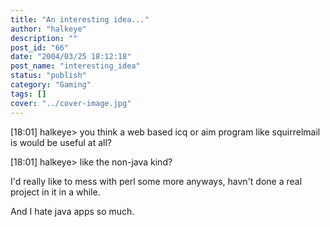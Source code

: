 ```yaml
---
title: "An interesting idea..."
author: "halkeye"
description: ""
post_id: "66"
date: "2004/03/25 18:12:18"
post_name: "interesting_idea"
status: "publish"
category: "Gaming"
tags: []
cover: "../cover-image.jpg"
---
```


[18:01] halkeye&gt; you think a web based icq or aim program like squirrelmail is would be useful at all?  

[18:01] halkeye&gt; like the non-java kind?

I'd really like to mess with perl some more anyways, havn't done a real project in it in a while.  

And I hate java apps so much.
